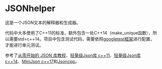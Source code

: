 # JSONhelper
这是一个JSON文本的解释器和生成器。

代码中大多使用了C++11的标准，额外包含一处C++14（make_unique函数），所以需要std=c++14。项目中包含测试代码，需要依照[googletest框架](https://github.com/google/googletest/blob/main/googletest/README.md)进行配置，才能进行单元测试。

参考了[从零开始的 JSON 库教程](https://github.com/miloyip/json-tutorial)、[轻量级Json库 c++11](https://github.com/Syopain/Json)、[轻量级Json库 c++14](https://github.com/Yuan-Hang/Json)、[MiniJson c++17](https://github.com/zsmj2017/MiniJson)和[Jsoncpp](https://github.com/open-source-parsers/jsoncpp)。

